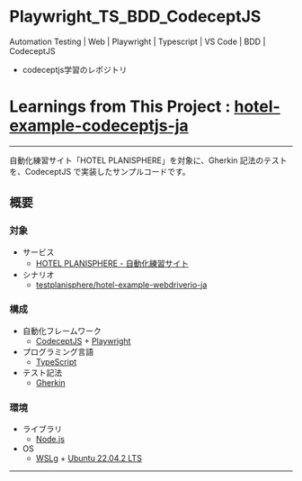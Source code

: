 # Playwright_TS_BDD_CodeceptJS

Automation Testing | Web | Playwright | Typescript | VS Code | BDD | CodeceptJS
- codeceptjs学習のレポジトリ

# Learnings from This Project : [hotel-example-codeceptjs-ja](https://github.com/GOAMI-Takaaki/codeceptjs-hotel-planisphere)

---

自動化練習サイト「HOTEL PLANISPHERE」を対象に、Gherkin 記法のテストを、CodeceptJS で実装したサンプルコードです。

## 概要

### 対象

- サービス
  - [HOTEL PLANISPHERE - 自動化練習サイト](https://hotel.testplanisphere.dev/ja/)
- シナリオ
  - [testplanisphere/hotel-example-webdriverio-ja](https://github.com/testplanisphere/hotel-example-webdriverio-ja/)

### 構成

- 自動化フレームワーク
  - [CodeceptJS](https://codecept.io/) + [Playwright](https://playwright.dev/)
- プログラミング言語
  - [TypeScript](https://www.typescriptlang.org/)
- テスト記法
  - [Gherkin](https://cucumber.io/docs/gherkin/reference/)

### 環境

- ライブラリ
  - [Node.js](https://nodejs.org/ja)
- OS
  - [WSLg](https://learn.microsoft.com/ja-jp/windows/wsl/tutorials/gui-apps) + [Ubuntu 22.04.2 LTS](https://apps.microsoft.com/store/detail/ubuntu-22042-lts/9PN20MSR04DW)

---
